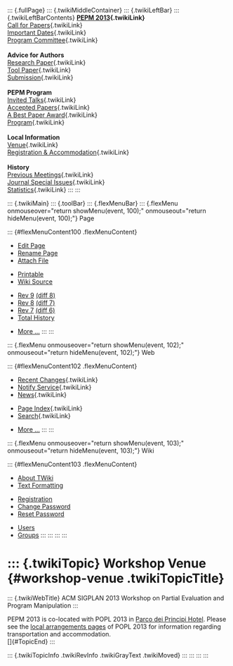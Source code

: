 ::: {.fullPage}
::: {.twikiMiddleContainer}
::: {.twikiLeftBar}
::: {.twikiLeftBarContents}
**[PEPM 2013](WebHome){.twikiLink}**\
[Call for Papers](CallForPapers){.twikiLink}\
[Important Dates](ImportantDates){.twikiLink}\
[Program Committee](ProgramCommittee){.twikiLink}\
\
**Advice for Authors**\
[Research Paper](ResearchPaperAdvice){.twikiLink}\
[Tool Paper](ToolPaperAdvice){.twikiLink}\
[Submission](PaperSubmission){.twikiLink}\
\
**PEPM Program**\
[Invited Talks](InvitedTalks){.twikiLink}\
[Accepted Papers](AcceptedPapers){.twikiLink}\
[A Best Paper Award](ABestPaperAward){.twikiLink}\
[Program](Program){.twikiLink}\
\
**Local Information**\
[Venue](WorkshopVenue){.twikiLink}\
[Registration & Accommodation](RegistrationAndAccomodation){.twikiLink}\
\
**History**\
[Previous Meetings](PreviousMeetings){.twikiLink}\
[Journal Special Issues](SpecialIssues){.twikiLink}\
[Statistics](HistoricalStatistics){.twikiLink}
:::
:::

::: {.twikiMain}
::: {.toolBar}
::: {.flexMenuBar}
::: {.flexMenu onmouseover="return showMenu(event, 100);" onmouseout="return hideMenu(event, 100);"}
Page

::: {#flexMenuContent100 .flexMenuContent}
-   [Edit
    Page](http://www.program-transformation.org/edit/PEPM13/WorkshopVenue?t=1536827680)
-   [Rename
    Page](http://www.program-transformation.org/rename/PEPM13/WorkshopVenue)
-   [Attach
    File](http://www.program-transformation.org/attach/PEPM13/WorkshopVenue)

<!-- -->

-   [Printable](http://www.program-transformation.org/view/PEPM13/WorkshopVenue?skin=print.pattern)
-   [Wiki
    Source](http://www.program-transformation.org/view/PEPM13/WorkshopVenue?skin=text&raw=on&contenttype=text/plain)

<!-- -->

-   [Rev
    9](http://www.program-transformation.org/view/PEPM13/WorkshopVenue?rev=1.9)
    [(diff 8)](http://www.program-transformation.org/rdiff/PEPM13/WorkshopVenue?rev1=1.9&rev2=1.8)
-   [Rev
    8](http://www.program-transformation.org/view/PEPM13/WorkshopVenue?rev=1.8)
    [(diff 7)](http://www.program-transformation.org/rdiff/PEPM13/WorkshopVenue?rev1=1.8&rev2=1.7)
-   [Rev
    7](http://www.program-transformation.org/view/PEPM13/WorkshopVenue?rev=1.7)
    [(diff 6)](http://www.program-transformation.org/rdiff/PEPM13/WorkshopVenue?rev1=1.7&rev2=1.6)
-   [Total
    History](http://www.program-transformation.org/rdiff/PEPM13/WorkshopVenue)

<!-- -->

-   [More
    \...](http://www.program-transformation.org/oops/PEPM13/WorkshopVenue?template=oopsmore&param1=1.9&param2=1.9)
:::
:::

::: {.flexMenu onmouseover="return showMenu(event, 102);" onmouseout="return hideMenu(event, 102);"}
Web

::: {#flexMenuContent102 .flexMenuContent}
-   [Recent Changes](WebChanges){.twikiLink}
-   [Notify Service](WebNotify){.twikiLink}
-   [News](WebNews){.twikiLink}

<!-- -->

-   [Page Index](WebIndex){.twikiLink}
-   [Search](WebSearch){.twikiLink}

<!-- -->

-   [More
    \...](http://www.program-transformation.org/oops/PEPM13/WorkshopVenue?template=oopsmore&param1=1.9&param2=1.9)
:::
:::

::: {.flexMenu onmouseover="return showMenu(event, 103);" onmouseout="return hideMenu(event, 103);"}
Wiki

::: {#flexMenuContent103 .flexMenuContent}
-   [About
    TWiki](http://www.program-transformation.org/view/TWiki/WebHome)
-   [Text
    Formatting](http://www.program-transformation.org/view/TWiki/TextFormattingRules)

<!-- -->

-   [Registration](http://www.program-transformation.org/view/TWiki/TWikiRegistration)
-   [Change
    Password](http://www.program-transformation.org/view/TWiki/ChangePassword)
-   [Reset
    Password](http://www.program-transformation.org/view/TWiki/ResetPassword)

<!-- -->

-   [Users](http://www.program-transformation.org/view/Main/TWikiUsers)
-   [Groups](http://www.program-transformation.org/view/Main/TWikiGroups)
:::
:::
:::
:::

::: {.twikiTopic}
Workshop Venue {#workshop-venue .twikiTopicTitle}
==============

::: {.twikiWebTitle}
ACM SIGPLAN 2013 Workshop on Partial Evaluation and Program Manipulation
:::

PEPM 2013 is co-located with POPL 2013 in [Parco dei Principi
Hotel](http://parcodeiprincipi.com/). Please see the [local arrangements
pages](http://popl13.di.univr.it/) of POPL 2013 for information
regarding transportation and accommodation.\
[]{#TopicEnd}
:::

::: {.twikiTopicInfo .twikiRevInfo .twikiGrayText .twikiMoved}
:::
:::
:::
:::
